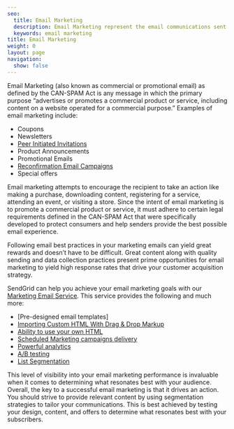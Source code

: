 ```yaml
---
seo:
  title: Email Marketing
  description: Email Marketing represent the email communications sent to promote a commercial product or service.
  keywords: email marketing
title: Email Marketing
weight: 0
layout: page
navigation:
  show: false
---
```


Email Marketing (also known as commercial or promotional email) as defined by the CAN-SPAM Act is any message in which the primary purpose “advertises or promotes a commercial product or service, including content on a website operated for a commercial purpose.” Examples of email marketing include:

* Coupons
* Newsletters
* [Peer Initiated Invitations]({{root_url}}/glossary/peer_invitations.html)
* Product Announcements
* Promotional Emails
* [Reconfirmation Email Campaigns]({{root_url}}/glossary/reconfirmation.html)
* Special offers

Email marketing attempts to encourage the recipient to take an action like making a purchase, downloading content, registering for a service, attending an event, or visiting a store. Since the intent of email marketing is to promote a commercial product or service, it must adhere to certain legal requirements defined in the CAN-SPAM Act that were specifically developed to protect consumers and help senders provide the best possible email experience.

Following email best practices in your marketing emails can yield great rewards and doesn’t have to be difficult. Great content along with quality sending and data collection practices present prime opportunities for email marketing to yield high response rates that drive your customer acquisition strategy.

SendGrid can help you achieve your email marketing goals with our [Marketing Email Service]({{site.site_url}}/solutions/email-marketing). This service provides the following and much more:

* [Pre-designed email templates]
* [Importing Custom HTML With Drag & Drop Markup]({{root_url}}/help-support/sending-email/editor.html#-Importing-Custom-HTML-With-Drag-&-Drop-Markup)
* [Ability to use your own HTML]({{root_url}}/help-support/sending-email/editor.html)
* [Scheduled Marketing campaigns delivery]({{root_url}}/API_Reference/Web_API_v3/Marketing_Campaigns/campaigns.html)
* [Powerful analytics]({{root_url}}/help-support/analytics-and-reporting/stats-overview.html)
* [A/B testing]({{root_url}}/help-support/sending-email/a-b-testing.html)
* [List Segmentation]({{root_url}}/help-support/managing-contacts/segmenting-your-contacts.html)

This level of visibility into your email marketing performance is invaluable when it comes to determining what resonates best with your audience. Overall, the key to a successful email marketing is that it drives an action. You should strive to provide relevant content by using segmentation strategies to tailor your communications. This is best achieved by testing your design, content, and offers to determine what resonates best with your subscribers.
